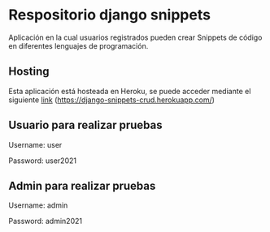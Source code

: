 # Respositorio django snippets

Aplicación en la cual usuarios registrados pueden crear Snippets de código en diferentes
lenguajes de programación.

## Hosting

Esta aplicación está hosteada en Heroku, se puede acceder mediante el siguiente [link](https://django-snippets-crud.herokuapp.com/) (https://django-snippets-crud.herokuapp.com/)

## Usuario para realizar pruebas
Username: user

Password: user2021

## Admin para realizar pruebas
Username: admin

Password: admin2021